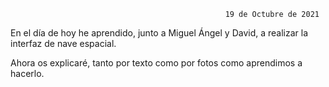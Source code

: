 
                                                    19 de Octubre de 2021


En el día de hoy he aprendido, junto a Miguel Ángel y David, a realizar la interfaz de nave espacial.

Ahora os explicaré, tanto por texto como por fotos como aprendimos a hacerlo.


